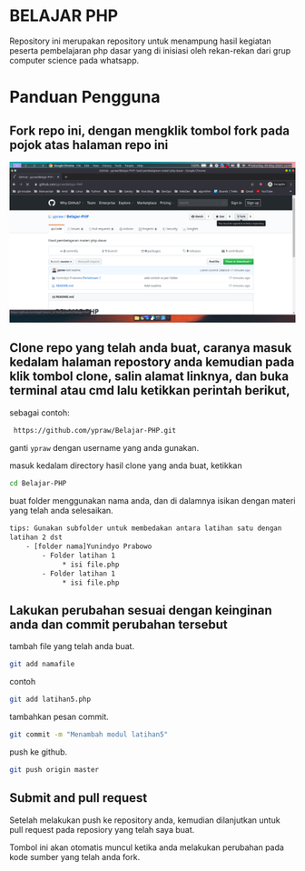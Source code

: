 # BELAJAR PHP

Repository ini merupakan repository untuk menampung hasil kegiatan peserta pembelajaran php dasar yang di inisiasi oleh rekan-rekan dari grup computer science pada whatsapp.

# Panduan Pengguna

## Fork repo ini, dengan mengklik tombol fork pada pojok atas halaman repo ini

![ss](/Yunindyo%20Prabowo/asset/Screenshot_20200509_220428.png)

## Clone repo yang telah anda buat, caranya masuk kedalam halaman repostory anda kemudian pada klik tombol clone, salin alamat linknya, dan buka terminal atau cmd lalu ketikkan perintah berikut,

sebagai contoh:

```bash
 https://github.com/ypraw/Belajar-PHP.git
```

ganti `ypraw` dengan username yang anda gunakan.

masuk kedalam directory hasil clone yang anda buat, ketikkan

```bash
cd Belajar-PHP
```

buat folder menggunakan nama anda, dan di dalamnya isikan dengan materi yang telah anda selesaikan.

```text
tips: Gunakan subfolder untuk membedakan antara latihan satu dengan latihan 2 dst
    - [folder nama]Yunindyo Prabowo
        - Folder latihan 1
             * isi file.php
        - Folder latihan 1
             * isi file.php
```

## Lakukan perubahan sesuai dengan keinginan anda dan commit perubahan tersebut

tambah file yang telah anda buat.

```bash
git add namafile
```

contoh

```bash
git add latihan5.php
```

tambahkan pesan commit.

```bash
git commit -m "Menambah modul latihan5"
```

push ke github.

```bash
git push origin master
```

## Submit and pull request

Setelah melakukan push ke repository anda, kemudian dilanjutkan untuk pull request pada reposiory yang telah saya buat.

Tombol ini akan otomatis muncul ketika anda melakukan perubahan pada kode sumber yang telah anda fork.
